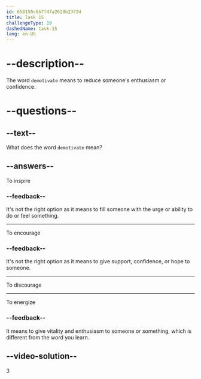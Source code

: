 ```yaml
---
id: 658150c6b7f47a2629b2372d
title: Task 15
challengeType: 19
dashedName: task-15
lang: en-US
---
```


# --description--

The word `demotivate` means to reduce someone's enthusiasm or confidence.

# --questions--

## --text--

What does the word `demotivate` mean?

## --answers--

To inspire

### --feedback--

It's not the right option as it means to fill someone with the urge or ability to do or feel something.

---

To encourage

### --feedback--

It's not the right option as it means to give support, confidence, or hope to someone.

---

To discourage

---

To energize

### --feedback--

It means to give vitality and enthusiasm to someone or something, which is different from the word you learn.

## --video-solution--

3
